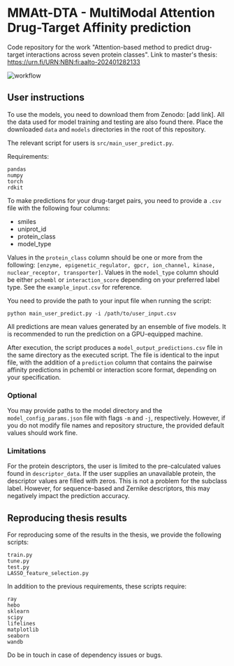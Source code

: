 # MMAtt-DTA - MultiModal Attention Drug-Target Affinity prediction

Code repository for the work "Attention-based method to predict drug-target interactions across seven protein classes". Link to master's thesis: https://urn.fi/URN:NBN:fi:aalto-202401282133

![workflow](https://github.com/AronSchulman/MMAtt-DTA/assets/63584295/542ffe0e-8a78-4f53-82c4-e9efedbbba06)


## User instructions

To use the models, you need to download them from Zenodo: [add link]. All the data used for model training and testing are also found there. Place the downloaded `data` and `models` directories in the root of this repository.

The relevant script for users is `src/main_user_predict.py`.

Requirements:
```
pandas
numpy
torch
rdkit
```
To make predictions for your drug-target pairs, you need to provide a `.csv` file with the following four columns:
* smiles
* uniprot_id
* protein_class
* model_type

Values in the `protein_class` column should be one or more from the following: `[enzyme, epigenetic_regulator, gpcr, ion_channel, kinase, nuclear_receptor, transporter]`.
Values in the `model_type` column should be either `pchembl` or `interaction_score` depending on your preferred label type.
See the `example_input.csv` for reference.

You need to provide the path to your input file when running the script:
```
python main_user_predict.py -i /path/to/user_input.csv
```

All predictions are mean values generated by an ensemble of five models. It is recommended to run the prediction on a GPU-equipped machine.

After execution, the script produces a `model_output_predictions.csv` file in the same directory as the executed script. The file is identical to the input file, with the addition of a `prediction` column that contains the pairwise affinity predictions in pchembl or interaction score format, depending on your specification.

### Optional

You may provide paths to the model directory and the `model_config_params.json` file with flags `-m` and `-j`, respectively. However, if you do not modify file names and repository structure, the provided default values should work fine.

### Limitations

For the protein descriptors, the user is limited to the pre-calculated values found in `descriptor_data`. If the user supplies an unavailable protein, the descriptor values are filled with zeros. This is not a problem for the subclass label. However, for sequence-based and Zernike descriptors, this may negatively impact the prediction accuracy.

## Reproducing thesis results

For reproducing some of the results in the thesis, we provide the following scripts:
```
train.py
tune.py
test.py
LASSO_feature_selection.py
```
In addition to the previous requirements, these scripts require:
```
ray
hebo
sklearn
scipy
lifelines
matplotlib
seaborn
wandb
```
Do be in touch in case of dependency issues or bugs.
